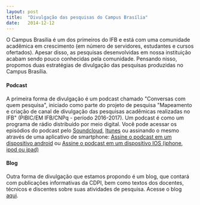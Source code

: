 ```yaml
---
layout: post
title:  "Divulgação das pesquisas do Campus Brasília"
date:   2014-12-12
---
```


<p class="intro">O Campus Brasília é um dos primeiros do IFB e está com uma comunidade acadêmica em crescimento (em número de servidores, estudantes e cursos ofertados). Apesar disso, as pesquisas desenvolvidas em nossa instituição acabam sendo pouco conhecidas pela comunidade. Pensando nisso, propomos duas estratégias de divulgação das pesquisas produzidas no Campus Brasília.</p>

#### Podcast

A primeira forma de divulgação é um podcast chamado "Conversas com quem pesquisa", iniciado como parte do projeto de pesquisa "Mapeamento e criação de canal de divulgação das pesquisas acadêmicas realizadas no IFB" (PIBIC/EM IFB/CNPq - período 2016-2017). Um podcast é como um programa de rádio distribuído por meio digital. Você pode acessar os episódios do podcast pelo <a href="https://soundcloud.com/conversas-com-quem-pesquisa" target="_blank">Soundcloud</a>, <a href="https://itunes.apple.com/us/podcast/conversas-com-quem-pesquisa/id1165510459?mt=2" target="_blank">Itunes</a> ou assinando o mesmo através de uma aplicativo de smartphone: <a href="http://subscribeonandroid.com/www.marcosramon.net/conversas-com-quem-pesquisa?format=rss" title="Android" target="_blank">Assine o podcast em um dispositivo android</a> ou <a href="https://itunes.apple.com/us/podcast/conversas-com-quem-pesquisa/id1165510459?mt=2" target="_blank">Assine o podcast em um dispositivo IOS (iphone, ipod ou ipad)</a>

#### Blog

Outra forma de divulgação que estamos propondo é um blog, que contará com publicações informativas da CDPI, bem como textos dos docentes, técnicos e discentes sobre suas atividades de pesquisa. Acesse o blog <a href="https://medium.com/cdpi-campus-bras%C3%ADlia-ifb" target="_blank">aqui</a>.
